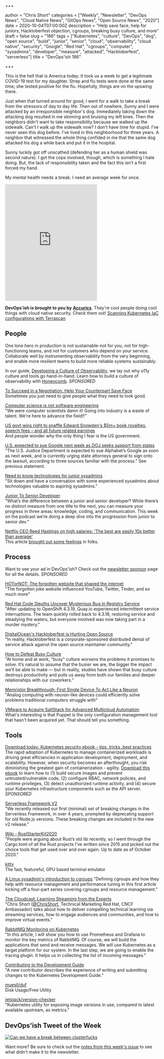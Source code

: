 +++

author = "Chris Short"
categories = ["Weekly", "Newsletter", "DevOps News", "Cloud Native News", "GitOps News", "Open Source News", "2020"]
date = 2020-10-04T07:00:00Z
description = "Help save face, help for juniors, Hacktoberfest objection, cgroups, breaking busy culture, and more"
draft = false
slug = "186"
tags = ["Kubernetes", "culture", "DevOps", "dog", "open source", "build", "junior", "senior", "cloud", "observability", "cloud native", "security", "Google", "Red Hat", "cgroups", "computer", "sysadmins", "developer", "measure", "attacked", "Hacktoberfest", "serverless"]
title = "DevOps'ish 186"

+++

This is the hell that is America today: It took us a week to get a legitimate COVID-19 test for my daughter. Strep and flu tests were done at the same time; she tested positive for the flu. Hopefully, things are on the upswing there.

Just when that turned around for good, I went for a walk to take a break from the stressors of day to day life. Then out of nowhere, Sunny and I were attacked by an irresponsible neighbor's dog. Immediately taking down the attacking dog resulted in me skinning and bruising my left knee. Then the neighbors didn't want to take responsibility because we walked up the sidewalk. Can't I walk up the sidewalk now? I don't have time for stupid. I've never seen this dog before. I've lived in this neighborhood for three years. A neighbor that witnessed the whole thing confided in me that the same dog attacked his dog a while back and put it in the hospital.

Sunny luckily got off unscathed (defending her as a human shield was second nature). I got the cops involved, though, which is something I hate doing. But, the lack of responsibility taken and the fact this isn't a first forced my hand.

My mental health needs a break. I need an average week for once.

<iframe src="https://open.spotify.com/embed/album/4ljsev5vUnwB2BUFAMvwwy" width="300" height="380" frameborder="0" allowtransparency="true" allow="encrypted-media"></iframe>

**DevOps'ish is brought to you by** [**Accurics**](https://www.accurics.com/). They're cool people doing cool things with cloud native security. Check them out! [Scanning Kubernetes IaC configurations with Terrascan](https://community.accurics.com/t/scanning-kubernetes-iac-configurations-with-terrascan/51)

## People

One lone hero in production is not sustainable-not for you, not for high-functioning teams, and not for customers who depend on your service. Collaborate well by instrumenting observability from the very beginning, and enable more resilient teams to build more reliable systems sustainably.

In our guide, [Developing a Culture of Observability](https://info.honeycomb.io/developing-a-culture-of-observability-devopsish?&utm_source=devopsish&utm_medium=newsletter&utm_campaign=ad&utm_content=developing-a-culture-of-observability-devopsish), we lay out why o11y culture and tools go hand-in-hand. Learn how to build a culture of observability with [Honeycomb](https://ui.honeycomb.io/signup/?&utm_source=devopsish&utm_medium=newsletter&utm_campaign=ad&utm_content=product-signup). *SPONSORED*

[To Succeed in a Negotiation, Help Your Counterpart Save Face](https://hbr.org/2020/10/to-succeed-in-a-negotiation-help-your-counterpart-save-face)  
Sometimes you just need to give people what they need to look good.

[Computer science is not software engineering](https://swizec.com/blog/computer-science-is-not-software-engineering/)  
"We were computer scientists damn it! Going into industry is a waste of talent. We're here to advance the field!!"

[US govt wins right to snaffle Edward Snowden's $5m+ book royalties, speech fees – and all future related earnings](https://www.theregister.com/2020/10/02/us_govt_snowden_court_royalties_win/)  
And people wonder why the only thing I fear is the US government.

[U.S. expected to sue Google next week as DOJ seeks support from states](https://www.reuters.com/article/tech-antitrust-google-idUSKBN26L08E)  
"The U.S. Justice Department is expected to sue Alphabet’s Google as soon as next week, and is currently urging state attorneys general to sign onto the lawsuit, according to three sources familiar with the process." See previous statement.

[Need to know technologies for junior sysadmins](https://www.redhat.com/sysadmin/technologies-junior-sysadmins)  
"Sit down and have a conversation with some experienced sysadmins about technologies valuable to aspiring sysadmins."

[Junior To Senior Developer](https://www.ladybug.dev/episodes/junior-to-senior-developer)  
"What’s the difference between a junior and senior developer? While there’s no distinct measure from one title to the next, you can measure your progress in three areas: knowledge, coding, and communication. This week on the podcast we’re doing a deep dive into the progression from junior to senior dev."

[Netflix CEO Reed Hastings on high salaries: 'The best are easily 10x better than average'](https://www.cnbc.com/2020/09/08/netflix-ceo-reed-hastings-on-high-salaries-the-best-are-easily-10x-better-than-average.html)  
This article [brought out some feelings](https://twitter.com/bdimcheff/status/1310951594951876608) in folks.

## Process

Want to see your ad in DevOps'ish? Check out the [newsletter sponsor](https://devopsish.com/sponsor/) page for all the details. *SPONSORED*

[HOTorNOT: The forgotten website that shaped the internet](https://mashable.com/feature/hotornot-history-20-year-anniversary/)  
"The forgotten joke website influenced YouTube, Twitter, Tinder, and so much more"

[Red Hat Code Sleuths Uncover Mysterious Bug in Registry Service](https://thenewstack.io/red-hat-code-sleuths-uncover-mysterious-bug-in-storage-service/)  
"After updating to OpenShift 4.3.19, Quay.io experienced intermittent service interruptions. The team quickly rolled back to 4.3.18, restoring service and steadying the waters, but everyone involved was now taking part in a murder mystery."

[DigitalOcean's Hacktoberfest is Hurting Open Source](https://blog.domenic.me/hacktoberfest/)  
"In reality, Hacktoberfest is a corporate-sponsored distributed denial of service attack against the open source maintainer community."

[How to Defeat Busy Culture](https://hbr.org/2020/09/how-to-defeat-busy-culture)  
"At home and at work, “busy” culture worsens the problems it promises to solve. It’s natural to assume that the busier we are, the bigger the impact we’ll be able to make — but in reality, studies have shown that busy culture destroys productivity and pulls us away from both our families and deeper relationships with our coworkers."

[Memristor Breakthrough: First Single Device To Act Like a Neuron](https://spectrum.ieee.org/nanoclast/semiconductors/devices/memristor-first-single-device-to-act-like-a-neuron)  
"Analog computing with neuron-like devices could efficiently solve problems traditional computers struggle with"

[VMware to Acquire SaltStack for Advanced Multicloud Automation](https://thenewstack.io/vmware-to-acquire-saltstack-for-advanced-multicloud-automation/)  
What's interesting is that Puppet is the only configuration management tool that hasn't been acquired yet. That should tell you something.

## Tools

[Download today: Kubernetes security ebook - tips, tricks, best practices](https://security.stackrox.com/kubernetes-security-ebook-tips-tricks-best-practices.html?Source=DevOpsish&LSource=DevOpsish)  
The rapid adoption of Kubernetes to manage containerized workloads is driving great efficiencies in application development, deployment, and scalability. However, when security becomes an afterthought, you risk diminishing the greatest gain of containerization - agility. [Download this ebook](https://security.stackrox.com/kubernetes-security-ebook-tips-tricks-best-practices.html?Source=DevOpsish&LSource=DevOpsish) to learn how to (1) build secure images and prevent untrusted/vulnerable code, (2) configure RBAC, network policies, and runtime privileges, (3) detect unauthorized runtime activity, and (4) secure your Kubernetes infrastructure components such as the API server. *SPONSORED*

[Serverless Framework V2](https://www.serverless.com/blog/serverless-framework-v2)  
"We recently released our first (minimal) set of breaking changes in the Serverless Framework, in over 4 years, prompted by deprecating support for old Node.js versions. These breaking changes are included in the new v2 release."

[Wiki - RustStarterKit2020](https://wiki.alopex.li/RustStarterKit2020)  
"People were arguing about Rust’s std lib recently, so I went through the Cargo.toml of all the Rust projects I’ve written since 2015 and picked out the choice tools that get used over and over again. Up to date as of October 2020."

[kitty](https://sw.kovidgoyal.net/kitty/)  
The fast, featureful, GPU based terminal emulator

[A Linux sysadmin's introduction to cgroups](https://www.redhat.com/sysadmin/cgroups-part-one)
"Defining cgroups and how they help with resource management and performance tuning in this first article kicking off a four-part series covering cgroups and resource management."

[The Cloudcast: Learning Streaming from the Experts](https://www.thecloudcast.net/2020/09/learning-streaming-from-experts.html)  
"Chris Short ([@ChrisShort](https://twitter.com/ChrisShort), Technical Marketing Red Hat, CNCF Ambassador) talks about how to deliver compelling technical learning via streaming services, how to engage audiences and communities, and how to improve virtual events."

[RabbitMQ Monitoring on Kubernetes](https://piotrminkowski.com/2020/09/29/rabbitmq-monitoring-on-kubernetes/)  
"In this article, I will show you how to use Prometheus and Grafana to monitor the key metrics of RabbitMQ. Of course, we will build the applications that send and receive messages. We will use Kubernetes as a target platform for our system. In the last step, we are going to enable the tracing plugin. It helps us in collecting the list of incoming messages."

[Contributing to the Development Guide](https://www.kubernetes.dev/blog/2020/09/28/contributing-to-the-development-guide/)  
"A new contributor describes the experience of writing and submitting changes to the Kubernetes Development Guide."

[muesli/duf](https://github.com/muesli/duf)  
Disk Usage/Free Utility

[jetstack/version-checker](https://github.com/jetstack/version-checker)  
"Kubernetes utility for exposing image versions in use, compared to latest available upstream, as metrics."

## DevOps'ish Tweet of the Week

[![Can we have a break between clusterfucks](https://shortcdn.com/devopsish/186-devopsish-tweet-of-the-week.png)](https://twitter.com/EffinBirds/status/1312527916060737536)

Want more? Be sure to check out the [notes from this week's issue](https://devopsish.com/186/notes/) to see what didn't make it to the newsletter.

